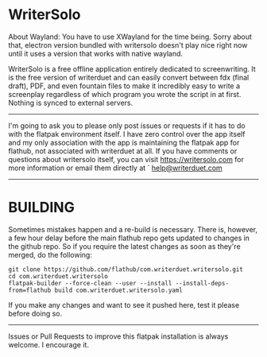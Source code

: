 # WriterSolo

About Wayland: You have to use XWayland for the time being. Sorry about that, electron version bundled with writersolo doesn't play nice right now until it uses a version that works with native wayland.

WriterSolo is a free offline application entirely dedicated to screenwriting. It is the free version of writerduet and can easily convert between fdx (final draft), PDF, and even fountain files to make it incredibly easy to write a screenplay regardless of which program you wrote the script in at first. Nothing is synced to external servers.

---

I'm going to ask you to please only post issues or requests if it has to do with the flatpak environment itself. I have zero control over the app itself and my only association with the app is maintaining the flatpak app for flathub, not associated with writerduet at all. If you have comments or questions about writersolo itself, you can visit https://writersolo.com for more information or email them directly at `
help@writerduet.com

---

# BUILDING
Sometimes mistakes happen and a re-build is necessary. There is, however, a few hour delay before the main flathub repo gets updated to changes in the github repo. So if you require the latest changes as soon as they're merged, do the following:  

```
git clone https://github.com/flathub/com.writerduet.writersolo.git  
cd com.writerduet.writersolo  
flatpak-builder --force-clean --user --install --install-deps-from=flathub build com.writerduet.writersolo.yaml  
```

If you make any changes and want to see it pushed here, test it please before doing so.

---

Issues or Pull Requests to improve this flatpak installation is always welcome. I encourage it.
